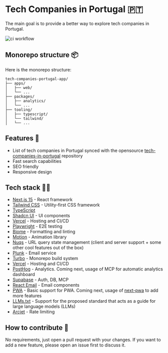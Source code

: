 # Tech Companies in Portugal 🇵🇹

The main goal is to provide a better way to explore tech companies in Portugal.

![ci workflow](https://github.com/alexmarqs/tech-companies-portugal-app/actions/workflows/ci.yml/badge.svg)

## Monorepo structure 📦

Here is the monorepo structure:
```
tech-companies-portugal-app/
├── apps/
│   ├── web/
│   └── ...
├── packages/
│   ├── analytics/
│   └── ...
├── tooling/
│   ├── typescript/
│   └── tailwind/
│   └── ...
```

## Features 🚀

- List of tech companies in Portugal synced with the opensource [tech-companies-in-portugal](https://github.com/marmelo/tech-companies-in-portugal) repository
- Fast search capabilities
- SEO friendly
- Responsive design

## Tech stack 🧑‍💻

- [Next.js 15](https://nextjs.org/) - React framework
- [Tailwind CSS](https://tailwindcss.com/) - Utility-first CSS framework
- [TypeScript](https://www.typescriptlang.org/)
- [Shadcn UI](https://ui.shadcn.com) - UI components
- [Vercel](https://vercel.com/) - Hosting and CI/CD
- [Playwright](https://playwright.dev/) - E2E testing
- [Biome](https://biomejs.dev/) - Formatting and linting
- [Motion](https://motion.dev/) - Animation library
- [Nuqs](https://nuqs.47ng.com) - URL query state management (client and server support + some other cool features out of the box)
- [Plunk](https://useplunk.com/) - Email service
- [Turbo](https://turbo.build/) - Monorepo build system
- [Vercel](https://vercel.com/) - Hosting and CI/CD
- [PostHog](https://posthog.com/) - Analytics. Coming next, usage of MCP for automatic analytics dashboard
- [Supabase](https://supabase.com/) - Auth, DB, MCP
- [React Email](https://react.email/) - Email components
- [PWA](https://developer.mozilla.org/en-US/docs/Web/Progressive_web_apps) - Basic support for PWA. Coming next, usage of [next-pwa](https://github.com/shadowwalker/next-pwa) to add more features
- [LLMs.txt](https://llmstxt.org/) - Support for the proposed standard that acts as a guide for large language models (LLMs)
- [Arcjet](https://arcjet.com/) - Rate limiting


## How to contribute 🤝

No requirements, just open a pull request with your changes.
If you want to add a new feature, please open an issue first to discuss it.